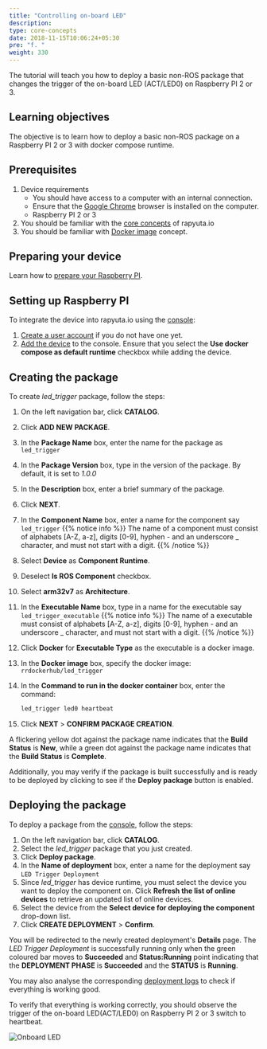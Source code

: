 ```yaml
---
title: "Controlling on-board LED"
description:
type: core-concepts
date: 2018-11-15T10:06:24+05:30
pre: "f. "
weight: 330
---
```

The tutorial will teach you how to deploy a basic non-ROS package that changes
the trigger of the on-board LED (ACT/LED0) on Raspberry PI 2 or 3.

## Learning objectives
The objective is to learn how to deploy a basic non-ROS package on a
Raspberry PI 2 or 3 with docker compose runtime.

## Prerequisites

1. Device requirements
	* You should have access to a computer with an internal connection.
	* Ensure that the [Google Chrome](https://www.google.com/chrome/) browser
	  is installed on the computer.
	* Raspberry PI 2 or 3
2. You should be familiar with the [core concepts](/core-concepts) of rapyuta.io
3. You should be familiar with
   [Docker image](https://docs.docker.com/v17.09/engine/userguide/storagedriver/imagesandcontainers/)
   concept.

## Preparing your device
Learn how to [prepare your Raspberry PI](/getting-started/prepare-raspberry-pi).

## Setting up Raspberry PI
To integrate the device into rapyuta.io using the [console](https://closed-beta.rapyuta.io):

1. [Create a user account](/getting-started/create-new-user) if you do not
   have one yet.
2. [Add the device](/getting-started/add-new-device) to the console.
   Ensure that you select the **Use docker compose as default runtime** checkbox
   while adding the device.

## Creating the package
To create *led_trigger* package, follow the steps:

1. On the left navigation bar, click **CATALOG**.
2. Click **ADD NEW PACKAGE**.
3. In the **Package Name** box, enter the name for the package as `led_trigger`
4. In the **Package Version** box, type in the version of the package. By default, it is set to _1.0.0_
5. In the **Description** box, enter a brief summary of the package.
6. Click **NEXT**.
7. In the **Component Name** box, enter a name for the component say `led_trigger`
{{% notice info %}}
The name of a component must consist of alphabets [A-Z, a-z], digits [0-9], hyphen -
and an underscore _ character, and must not start with a digit.
{{% /notice %}}
8. Select **Device** as **Component Runtime**.
9.  Deselect **Is ROS Component** checkbox.
10. Select **arm32v7** as **Architecture**.
11. In the **Executable Name** box, type in a name for the executable say `led_trigger_executable`
{{% notice info %}}
The name of a executable must consist of alphabets [A-Z, a-z], digits [0-9], hyphen -
and an underscore _ character, and must not start with a digit.
{{% /notice %}}
12. Click **Docker** for **Executable Type** as the executable is a docker image.
13. In the **Docker image** box, specify the docker image: `rrdockerhub/led_trigger`
14. In the **Command to run in the docker container** box, enter the command:
	```bash
	led_trigger led0 heartbeat
	```

15. Click **NEXT** > **CONFIRM PACKAGE CREATION**.

A flickering yellow dot against the package name indicates that the **Build Status**
is **New**, while a green dot against the package name indicates that the **Build
Status** is **Complete**.

Additionally, you may verify if the package is built successfully and is ready
to be deployed by clicking to see if the **Deploy package** button is enabled.

## Deploying the package
To deploy a package from the [console](https://closed-beta.rapyuta.io),
follow the steps:

1. On the left navigation bar, click **CATALOG**.
2. Select the *led_trigger* package that you just created.
3. Click **Deploy package**.
4. In the **Name of deployment** box, enter a name for the deployment say `LED Trigger Deployment`
5. Since *led_trigger* has device runtime, you must select the device you want to
   deploy the component on. Click **Refresh the list of online devices** to retrieve
   an updated list of online devices.
6. Select the device from the **Select device for deploying the component**
   drop-down list.
7. Click **CREATE DEPLOYMENT** > **Confirm**.

You will be redirected to the newly created deployment's **Details** page.
The _LED Trigger Deployment_ is successfully running only when the green
coloured bar moves to **Succeeded** and **Status:Running** point indicating that the
**DEPLOYMENT PHASE** is **Succeeded** and the **STATUS** is **Running**.

You may also analyse the corresponding [deployment logs](/core-concepts/logging/deployment-logs)
to check if everything is working good.

To verify that everything is working correctly, you should observe the trigger
of the on-board LED(ACT/LED0) on Raspberry PI 2 or 3 switch to heartbeat.

![Onboard LED](/images/core-concepts/device-management/control-onboard-led.gif?classes=border,shadow&width=30pc)
